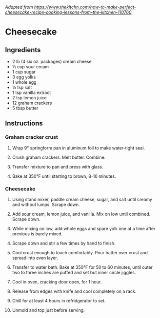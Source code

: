 *Adapted from https://www.thekitchn.com/how-to-make-perfect-cheesecake-recipe-cooking-lessons-from-the-kitchen-110760*

# Cheesecake

## Ingredients
 - 2 lb (4 six oz. packages) cream cheese
 - ½ cup sour cream
 - 1 cup sugar
 - 3 egg yolks
 - 1 whole egg
 - ⅛ tsp salt
 - 1 tsp vanilla extract
 - 2 tsp lemon juice
 - 12 graham crackers
 - 5 tbsp butter

## Instructions


### Graham cracker crust
 1. Wrap 9" springform pan in aluminum foil to make water-tight seal.

 2. Crush graham crackers. Melt butter. Combine.

 3. Transfer mixture to pan and press with glass.

 4. Bake at 350°F until starting to brown, 8-10 minutes.

### Cheesecake
 1. Using stand mixer, paddle cream cheese, sugar, and salt until creamy and
    without lumps. Scrape down.

 2. Add sour cream, lemon juice, and vanilla. Mix on low until combined. Scrape
    down.

 3. While mixing on low, add whole eggs and spare yolk one at a time after
    previous is barely mixed.

 4. Scrape down and stir a few times by hand to finish.

 5. Cool crust enough to touch comfortably. Pour batter over crust and spread
    into even layer.

 6. Transfer to water bath. Bake at 350°F for 50 to 60 minutes, until outer two
    to three inches are puffed and set but inner circle jiggles.

 7. Cool in oven, cracking door open, for 1 hour.

 8. Release from edges with knife and cool completely on a rack.

 9. Chill for at least 4 hours in refridgerator to set.

 10. Unmold and top just before serving.

